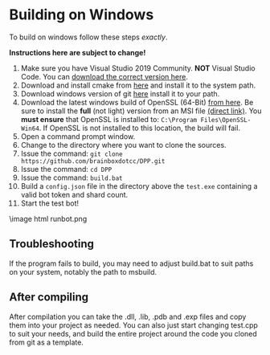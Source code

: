 # Building on Windows

To build on windows follow these steps *exactly*.

__Instructions here are subject to change!__

1. Make sure you have Visual Studio 2019 Community. **NOT** Visual Studio Code. You can [download the correct version here](https://visualstudio.microsoft.com/downloads/).
2. Download and install cmake from [here](https://cmake.org/download/) and install it to the system path.
3. Download windows version of git [here](https://git-scm.com/download/win) install it to your path.
4. Download the latest windows build of OpenSSL (64-Bit) [from here](https://slproweb.com/products/Win32OpenSSL.html). Be sure to install the **full** (not light) version from an MSI file [(direct link)](https://slproweb.com/download/Win64OpenSSL-1_1_1k.msi). You **must ensure** that OpenSSL is installed to: `C:\Program Files\OpenSSL-Win64`. If OpenSSL is not installed to this location, the build will fail.
5. Open a command prompt window.
6. Change to the directory where you want to clone the sources.
7. Issue the command: `git clone https://github.com/brainboxdotcc/DPP.git`
8. Issue the command: `cd DPP`
9. Issue the command: `build.bat`
10. Build a `config.json` file in the directory above the `test.exe` containing a valid bot token and shard count.
11. Start the test bot!

\image html runbot.png

## Troubleshooting

If the program fails to build, you may need to adjust build.bat to suit paths on your system, notably the path to msbuild.

## After compiling

After compilation you can take the .dll, .lib, .pdb and .exp files and copy them into your project as needed. You can also just start changing test.cpp to suit your needs, and build the entire project around the code you cloned from git as a template.
